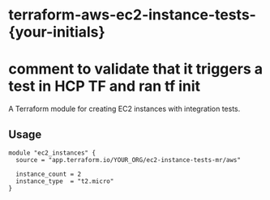 # terraform-aws-ec2-instance-tests-{your-initials}
# comment to validate that it triggers a test in HCP TF and ran tf init

A Terraform module for creating EC2 instances with integration tests.

## Usage

```hcl
module "ec2_instances" {
  source = "app.terraform.io/YOUR_ORG/ec2-instance-tests-mr/aws"
  
  instance_count = 2
  instance_type  = "t2.micro"
}
